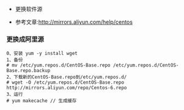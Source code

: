 - 更换软件源

- 参考文章:http://mirrors.aliyun.com/help/centos

### 更换成阿里源
```
0、安装 yum -y install wget
1、备份
# mv /etc/yum.repos.d/CentOS-Base.repo /etc/yum.repos.d/CentOS-Base.repo.backup
2、下载新的CentOS-Base.repo到/etc/yum.repos.d/
# wget -O /etc/yum.repos.d/CentOS-Base.repo http://mirrors.aliyun.com/repo/Centos-6.repo 
3、运行 
# yum makecache // 生成缓存
```
